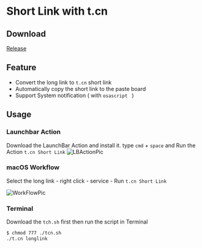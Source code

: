 # Short Link with t.cn
## Download
[Release](https://github.com/jsmjsm/Short-Link-with-t.cn/releases)

## Feature

- Convert the long link to `t.cn` short link
- Automatically copy the short link to the paste board
- Support System notification ( with `osascript ` )

## Usage

### Launchbar Action

Download the LaunchBar Action and install it.
type `cmd` + `space` and Run the Action `t.cn Short Link`
![LBActionPic](https://i.loli.net/2020/05/14/OD3yKoh1tiEV5z4.png)

### macOS Workflow

Select the long link - right click - service - Run `t.cn Short Link`

![WorkFlowPic](https://i.loli.net/2020/05/14/4QCj52NI1wphyoV.png)

### Terminal

Download the `tch.sh` first
then run the script in Terminal

```sh
$ chmod 777 ./tcn.sh
./t.cn longlink
```
